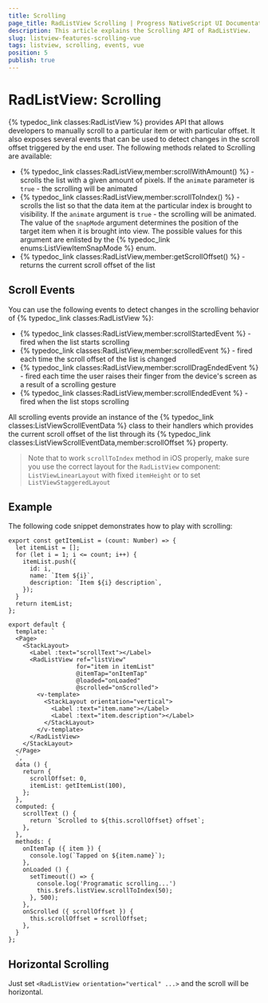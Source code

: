 ```yaml
---
title: Scrolling
page_title: RadListView Scrolling | Progress NativeScript UI Documentation
description: This article explains the Scrolling API of RadListView.
slug: listview-features-scrolling-vue
tags: listview, scrolling, events, vue
position: 5
publish: true
---
```

# RadListView: Scrolling
{% typedoc_link classes:RadListView %} provides API that allows developers to manually scroll to a particular item or with particular offset. It also exposes several events that can be used to detect changes in the scroll offset triggered by the end user. The following methods related to Scrolling are available:
- {% typedoc_link classes:RadListView,member:scrollWithAmount() %} - scrolls the list with a given amount of pixels. If the `animate` parameter is `true` - the scrolling will be animated
- {% typedoc_link classes:RadListView,member:scrollToIndex() %} - scrolls the list so that the data item at the particular index is brought to visibility. If the `animate` argument is `true` - the scrolling will be animated. The value of the `snapMode` argument determines the position of the target item when it is brought into view. The possible values for this argument are enlisted by the {% typedoc_link enums:ListViewItemSnapMode %} enum.
- {% typedoc_link classes:RadListView,member:getScrollOffset() %} - returns the current scroll offset of the list

## Scroll Events
You can use the following events to detect changes in the scrolling behavior of {% typedoc_link classes:RadListView %}:
- {% typedoc_link classes:RadListView,member:scrollStartedEvent %} - fired when the list starts scrolling
- {% typedoc_link classes:RadListView,member:scrolledEvent %} - fired each time the scroll offset of the list is changed
- {% typedoc_link classes:RadListView,member:scrollDragEndedEvent %} - fired each time the user raises their finger from the device's screen as a result of a scrolling gesture
- {% typedoc_link classes:RadListView,member:scrollEndedEvent %} - fired when the list stops scrolling

All scrolling events provide an instance of the {% typedoc_link classes:ListViewScrollEventData %} class to their handlers which provides the current scroll offset of the list through its {% typedoc_link classes:ListViewScrollEventData,member:scrollOffset %} property.

> Note that to work `scrollToIndex` method in iOS properly, make sure you use the correct layout for the `RadListView` component: `ListViewLinearLayout` with fixed `itemHeight` or to set `ListViewStaggeredLayout`


## Example

The following code snippet demonstrates how to play with scrolling:

```
export const getItemList = (count: Number) => {
  let itemList = [];
  for (let i = 1; i <= count; i++) {
    itemList.push({
      id: i,
      name: `Item ${i}`,
      description: `Item ${i} description`,
    });
  }
  return itemList;
};

export default {
  template: `
  <Page>
    <StackLayout>
      <Label :text="scrollText"></Label>
      <RadListView ref="listView"
                   for="item in itemList"
                   @itemTap="onItemTap"
                   @loaded="onLoaded"
                   @scrolled="onScrolled">
        <v-template>
          <StackLayout orientation="vertical">
            <Label :text="item.name"></Label>
            <Label :text="item.description"></Label>
          </StackLayout>
        </v-template>
      </RadListView>
    </StackLayout>
  </Page>
  `,
  data () {
    return {
      scrollOffset: 0,
      itemList: getItemList(100),
    };
  },
  computed: {
    scrollText () {
      return `Scrolled to ${this.scrollOffset} offset`;
    },
  },
  methods: {
    onItemTap ({ item }) {
      console.log(`Tapped on ${item.name}`);
    },
    onLoaded () {
      setTimeout(() => {
        console.log('Programatic scrolling...')
        this.$refs.listView.scrollToIndex(50);
      }, 500);
    },
    onScrolled ({ scrollOffset }) {
      this.scrollOffset = scrollOffset;
    },
  }
};
```

## Horizontal Scrolling

Just set `<RadListView orientation="vertical" ...>` and the scroll will be horizontal.

